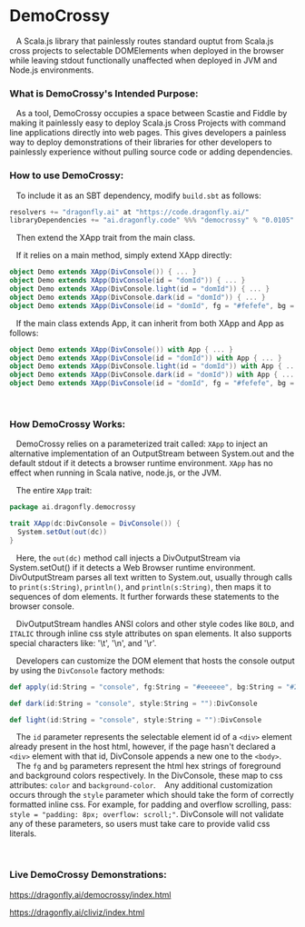 # DemoCrossy


&nbsp;&nbsp;&nbsp;A Scala.js library that painlessly routes standard ouptut from Scala.js cross projects to selectable DOMElements when deployed in the browser while leaving stdout functionally unaffected when deployed in JVM and Node.js environments.
<br />

<h3>What is DemoCrossy's Intended Purpose:</h3>

&nbsp;&nbsp;&nbsp;As a tool, DemoCrossy occupies a space between Scastie and Fiddle by making it painlessly easy to deploy Scala.js Cross Projects with command line applications directly into web pages.  This gives developers a painless way to deploy demonstrations of their libraries for other developers to painlessly experience without pulling source code or adding dependencies.


<h3>How to use DemoCrossy:</h3>

&nbsp;&nbsp;&nbsp;To include it as an SBT dependency, modify `build.sbt` as follows:

```scala
resolvers += "dragonfly.ai" at "https://code.dragonfly.ai/"
libraryDependencies += "ai.dragonfly.code" %%% "democrossy" % "0.0105"
```

&nbsp;&nbsp;&nbsp;Then extend the XApp trait from the main class.

&nbsp;&nbsp;&nbsp;If it relies on a main method, simply extend XApp directly:

```scala
object Demo extends XApp(DivConsole()) { ... }
object Demo extends XApp(DivConsole(id = "domId")) { ... }
object Demo extends XApp(DivConsole.light(id = "domId")) { ... }
object Demo extends XApp(DivConsole.dark(id = "domId")) { ... }
object Demo extends XApp(DivConsole(id = "domId", fg = "#fefefe", bg = "#3d3d3d", style = "padding: 8px; width: 50%;")) { ... }
```

&nbsp;&nbsp;&nbsp;If the main class extends App, it can inherit from both XApp and App as follows:

```scala
object Demo extends XApp(DivConsole()) with App { ... }
object Demo extends XApp(DivConsole(id = "domId")) with App { ... }
object Demo extends XApp(DivConsole.light(id = "domId")) with App { ... }
object Demo extends XApp(DivConsole.dark(id = "domId")) with App { ... }
object Demo extends XApp(DivConsole(id = "domId", fg = "#fefefe", bg = "#3d3d3d", style = "padding: 8px; width: 50%;")) with App { ... }
```
<br />
<h3>How DemoCrossy Works:</h3>

&nbsp;&nbsp;&nbsp;DemoCrossy relies on a parameterized trait called: `XApp` to inject an alternative implementation of an OutputStream between System.out and the default stdout if it detects a browser runtime environment.  `XApp` has no effect when running in Scala native, node.js, or the JVM.

&nbsp;&nbsp;&nbsp;The entire `XApp` trait:
```scala
package ai.dragonfly.democrossy

trait XApp(dc:DivConsole = DivConsole()) {
  System.setOut(out(dc))
}
```
&nbsp;&nbsp;&nbsp;Here, the `out(dc)` method call injects a DivOutputStream via System.setOut() if it detects a Web Browser runtime environment.  DivOutputStream parses all text written to System.out, usually through calls to `print(s:String)`, `println()`, and `println(s:String)`, then maps it to sequences of dom elements.  It further forwards these statements to the browser console.

&nbsp;&nbsp;&nbsp;DivOutputStream handles ANSI colors and other style codes like `BOLD`, and `ITALIC` through inline css style attributes on span elements.  It also supports special characters like: '\t', '\n', and '\r'.

&nbsp;&nbsp;&nbsp;Developers can customize the DOM element that hosts the console output by using the `DivConsole` factory methods:

```scala
def apply(id:String = "console", fg:String = "#eeeeee", bg:String = "#2b2b2b", style:String = ""):DivConsole

def dark(id:String = "console", style:String = ""):DivConsole

def light(id:String = "console", style:String = ""):DivConsole
```

&nbsp;&nbsp;&nbsp;The `id` parameter represents the selectable element id of a `<div>` element already present in the host html, however, if the page hasn't declared a `<div>` element with that id, DivConsole appends a new one to the `<body>`.
&nbsp;&nbsp;&nbsp;The `fg` and `bg` parameters represent the html hex strings of foreground and background colors respectively.  In the DivConsole, these map to css attributes: `color` and `background-color`.
&nbsp;&nbsp;&nbsp;Any additional customization occurs through the `style` parameter which should take the form of correctly formatted inline css.  For example, for padding and overflow scrolling, pass: `style = "padding: 8px; overflow: scroll;"`.  DivConsole will not validate any of these parameters, so users must take care to provide valid css literals.

<br />
<h3>Live DemoCrossy Demonstrations:</h3>

https://dragonfly.ai/democrossy/index.html

https://dragonfly.ai/cliviz/index.html
